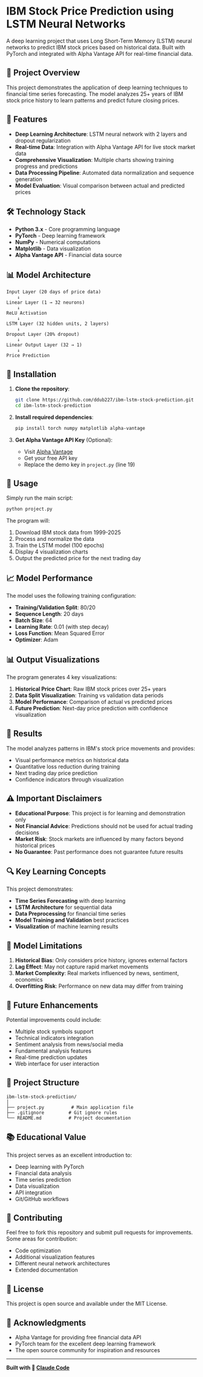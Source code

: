 # IBM Stock Price Prediction using LSTM Neural Networks

A deep learning project that uses Long Short-Term Memory (LSTM) neural networks to predict IBM stock prices based on historical data. Built with PyTorch and integrated with Alpha Vantage API for real-time financial data.

## 🎯 Project Overview

This project demonstrates the application of deep learning techniques to financial time series forecasting. The model analyzes 25+ years of IBM stock price history to learn patterns and predict future closing prices.

## 🚀 Features

- **Deep Learning Architecture**: LSTM neural network with 2 layers and dropout regularization
- **Real-time Data**: Integration with Alpha Vantage API for live stock market data
- **Comprehensive Visualization**: Multiple charts showing training progress and predictions
- **Data Processing Pipeline**: Automated data normalization and sequence generation
- **Model Evaluation**: Visual comparison between actual and predicted prices

## 🛠️ Technology Stack

- **Python 3.x** - Core programming language
- **PyTorch** - Deep learning framework
- **NumPy** - Numerical computations
- **Matplotlib** - Data visualization
- **Alpha Vantage API** - Financial data source

## 📊 Model Architecture

```
Input Layer (20 days of price data)
    ↓
Linear Layer (1 → 32 neurons)
    ↓
ReLU Activation
    ↓
LSTM Layer (32 hidden units, 2 layers)
    ↓
Dropout Layer (20% dropout)
    ↓
Linear Output Layer (32 → 1)
    ↓
Price Prediction
```

## 🔧 Installation

1. **Clone the repository**:
   ```bash
   git clone https://github.com/ddub227/ibm-lstm-stock-prediction.git
   cd ibm-lstm-stock-prediction
   ```

2. **Install required dependencies**:
   ```bash
   pip install torch numpy matplotlib alpha-vantage
   ```

3. **Get Alpha Vantage API Key** (Optional):
   - Visit [Alpha Vantage](https://www.alphavantage.co/support/#api-key)
   - Get your free API key
   - Replace the demo key in `project.py` (line 19)

## 🚀 Usage

Simply run the main script:

```bash
python project.py
```

The program will:
1. Download IBM stock data from 1999-2025
2. Process and normalize the data
3. Train the LSTM model (100 epochs)
4. Display 4 visualization charts
5. Output the predicted price for the next trading day

## 📈 Model Performance

The model uses the following training configuration:
- **Training/Validation Split**: 80/20
- **Sequence Length**: 20 days
- **Batch Size**: 64
- **Learning Rate**: 0.01 (with step decay)
- **Loss Function**: Mean Squared Error
- **Optimizer**: Adam

## 📊 Output Visualizations

The program generates 4 key visualizations:

1. **Historical Price Chart**: Raw IBM stock prices over 25+ years
2. **Data Split Visualization**: Training vs validation data periods
3. **Model Performance**: Comparison of actual vs predicted prices
4. **Future Prediction**: Next-day price prediction with confidence visualization

## 🎯 Results

The model analyzes patterns in IBM's stock price movements and provides:
- Visual performance metrics on historical data
- Quantitative loss reduction during training
- Next trading day price prediction
- Confidence indicators through visualization

## ⚠️ Important Disclaimers

- **Educational Purpose**: This project is for learning and demonstration only
- **Not Financial Advice**: Predictions should not be used for actual trading decisions
- **Market Risk**: Stock markets are influenced by many factors beyond historical prices
- **No Guarantee**: Past performance does not guarantee future results

## 🔍 Key Learning Concepts

This project demonstrates:
- **Time Series Forecasting** with deep learning
- **LSTM Architecture** for sequential data
- **Data Preprocessing** for financial time series
- **Model Training and Validation** best practices
- **Visualization** of machine learning results

## 📝 Model Limitations

1. **Historical Bias**: Only considers price history, ignores external factors
2. **Lag Effect**: May not capture rapid market movements
3. **Market Complexity**: Real markets influenced by news, sentiment, economics
4. **Overfitting Risk**: Performance on new data may differ from training

## 🔮 Future Enhancements

Potential improvements could include:
- Multiple stock symbols support
- Technical indicators integration
- Sentiment analysis from news/social media
- Fundamental analysis features
- Real-time prediction updates
- Web interface for user interaction

## 📁 Project Structure

```
ibm-lstm-stock-prediction/
│
├── project.py          # Main application file
├── .gitignore         # Git ignore rules
└── README.md          # Project documentation
```

## 📚 Educational Value

This project serves as an excellent introduction to:
- Deep learning with PyTorch
- Financial data analysis
- Time series prediction
- Data visualization
- API integration
- Git/GitHub workflows

## 🤝 Contributing

Feel free to fork this repository and submit pull requests for improvements. Some areas for contribution:
- Code optimization
- Additional visualization features
- Different neural network architectures
- Extended documentation

## 📄 License

This project is open source and available under the MIT License.

## 🙏 Acknowledgments

- Alpha Vantage for providing free financial data API
- PyTorch team for the excellent deep learning framework
- The open source community for inspiration and resources

---

**Built with 🤖 [Claude Code](https://claude.ai/code)**